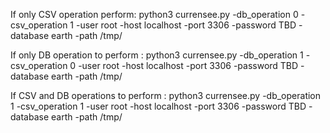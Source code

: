 If only CSV operation perform:
python3 currensee.py -db_operation 0 -csv_operation 1 -user root -host localhost -port 3306 -password TBD -database earth -path /tmp/

If only DB operation to perform :
python3 currensee.py -db_operation 1 -csv_operation 0 -user root -host localhost -port 3306 -password TBD -database earth -path /tmp/

If CSV and DB operations to perform :
python3 currensee.py -db_operation 1 -csv_operation 1 -user root -host localhost -port 3306 -password TBD -database earth -path /tmp/


